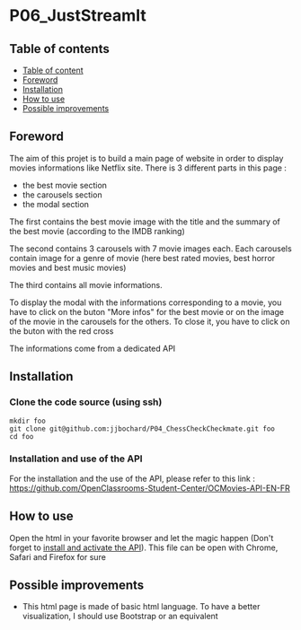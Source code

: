 # P06_JustStreamIt

## Table of contents
- [Table of content](#table-of-content)
- [Foreword](#foreword)
- [Installation](#installation)
- [How to use](#how-to-use)
- [Possible improvements](#possible-improvements)

## Foreword

The aim of this projet is to build a main page of website in order to display movies informations like Netflix site. There is 3 different parts in this page :
 - the best movie section
 - the carousels section
 - the modal section


The first contains the best movie image with the title and the summary of the best movie (according to the IMDB ranking)

The second contains 3 carousels with 7 movie images each. Each carousels contain image for a genre of movie (here best rated movies, best horror movies and best music movies)

The third contains all movie informations.

To display the modal with the informations corresponding to a movie, you have to click on the buton "More infos" for the best movie or on the image of the movie in the carousels for the others.
To close it, you have to click on the buton with the red cross

The informations come from a dedicated API 

## Installation

### Clone the code source (using ssh)

    mkdir foo
    git clone git@github.com:jjbochard/P04_ChessCheckCheckmate.git foo
    cd foo

### Installation and use of the API

For the installation and the use of the API, please refer to this link : https://github.com/OpenClassrooms-Student-Center/OCMovies-API-EN-FR

## How to use

Open the html in your favorite browser and let the magic happen (Don't forget to [install and activate the API](#installation-and-use-of-the-api)).
This file can be open with Chrome, Safari and Firefox for sure

## Possible improvements

* This html page is made of basic html language. To have a better visualization, I should use Bootstrap or an equivalent
